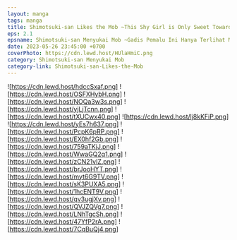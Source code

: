 ```yaml
---
layout: manga
tags: manga
title: Shimotsuki-san Likes the Mob ~This Shy Girl is Only Sweet Towards Me~ - C2.1 ID Translation
eps: 2.1
epsname: Shimotsuki-san Menyukai Mob ~Gadis Pemalu Ini Hanya Terlihat Manis di Hadapanku~
date: 2023-05-26 23:45:00 +0700
coverPhoto: https://cdn.lewd.host/HUlaHmiC.png
category: Shimotsuki-san Menyukai Mob
category-link: Shimotsuki-san-Likes-the-Mob
---
```


![https://cdn.lewd.host/hdccSxaf.png]
![https://cdn.lewd.host/OSFXHybH.png]
![https://cdn.lewd.host/NOQa3w3s.png]
![https://cdn.lewd.host/yjLjTcnn.png]
![https://cdn.lewd.host/tXUCwx40.png]
![https://cdn.lewd.host/lj8kKFiP.png]
![https://cdn.lewd.host/yEs7h637.png]
![https://cdn.lewd.host/PcpK6pRP.png]
![https://cdn.lewd.host/EX0hf2Gb.png]
![https://cdn.lewd.host/759aTKjJ.png]
![https://cdn.lewd.host/WwaGQ2q1.png]
![https://cdn.lewd.host/zCN21vlZ.png]
![https://cdn.lewd.host/brJooHYT.png]
![https://cdn.lewd.host/myt6G9TV.png]
![https://cdn.lewd.host/sK3PUXA5.png]
![https://cdn.lewd.host/1hcENT9V.png]
![https://cdn.lewd.host/qv3ugjXv.png]
![https://cdn.lewd.host/QVJZQVg7.png]
![https://cdn.lewd.host/LNhTgcSh.png]
![https://cdn.lewd.host/47YfP2rA.png]
![https://cdn.lewd.host/7CqBuQj4.png]
